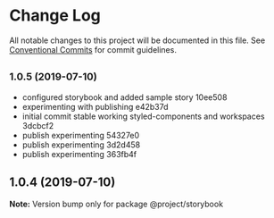 # Change Log

All notable changes to this project will be documented in this file.
See [Conventional Commits](https://conventionalcommits.org) for commit guidelines.

## <small>1.0.5 (2019-07-10)</small>

* configured storybook and added sample story 10ee508
* experimenting with publishing e42b37d
* initial commit stable working styled-components and workspaces 3dcbcf2
* publish experimenting 54327e0
* publish experimenting 3d2d458
* publish experimenting 363fb4f





## 1.0.4 (2019-07-10)

**Note:** Version bump only for package @project/storybook
